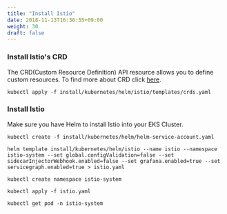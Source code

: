 ```yaml
---
title: "Install Istio"
date: 2018-11-13T16:36:55+09:00
weight: 30
draft: false
---
```


### Install Istio's CRD
The CRD(Custom Resource Definition) API resource allows you to define custom resources. To find more about CRD click [here](https://kubernetes.io/docs/concepts/extend-kubernetes/api-extension/custom-resources/#customresourcedefinitions).

```
kubectl apply -f install/kubernetes/helm/istio/templates/crds.yaml
```

### Install Istio
Make sure you have Helm to install Istio into your EKS Cluster.

```
kubectl create -f install/kubernetes/helm/helm-service-account.yaml

helm template install/kubernetes/helm/istio --name istio --namespace istio-system --set global.configValidation=false --set sidecarInjectorWebhook.enabled=false --set grafana.enabled=true --set servicegraph.enabled=true > istio.yaml

kubectl create namespace istio-system

kubectl apply -f istio.yaml

kubectl get pod -n istio-system
```
